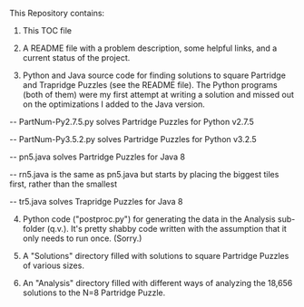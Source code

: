 This Repository contains:

1. This TOC file

2. A README file with a problem description, some helpful links, and a current status of the project.

3. Python and Java source code for finding solutions to square Partridge and Trapridge Puzzles (see the README file). The Python programs (both of them) were my first attempt at writing a solution and missed out on the optimizations I added to the Java version.

-- PartNum-Py2.7.5.py solves Partridge Puzzles for Python v2.7.5

-- PartNum-Py3.5.2.py solves Partridge Puzzles for Python v3.2.5

-- pn5.java solves Partridge Puzzles for Java 8

-- rn5.java is the same as pn5.java but starts by placing the biggest tiles first, rather than the smallest

-- tr5.java solves Trapridge Puzzles for Java 8

4. Python code ("postproc.py") for generating the data in the Analysis sub-folder (q.v.). It's pretty shabby code written with the assumption that it only needs to run once. (Sorry.)

5. A "Solutions" directory filled with solutions to square Partridge Puzzles of various sizes.

6. An "Analysis" directory filled with different ways of analyzing the 18,656 solutions to the N=8 Partridge Puzzle. 




